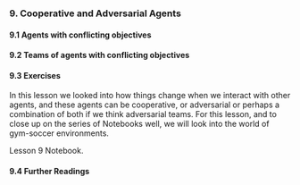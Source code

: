 ### 9. Cooperative and Adversarial Agents

#### 9.1 Agents with conflicting objectives

#### 9.2 Teams of agents with conflicting objectives

#### 9.3 Exercises

In this lesson we looked into how things change when we interact with other agents, and these agents can be
cooperative, or adversarial or perhaps a combination of both if we think adversarial teams. For this lesson,
and to close up on the series of Notebooks well, we will look into the world of gym-soccer environments.

Lesson 9 Notebook.

#### 9.4 Further Readings
